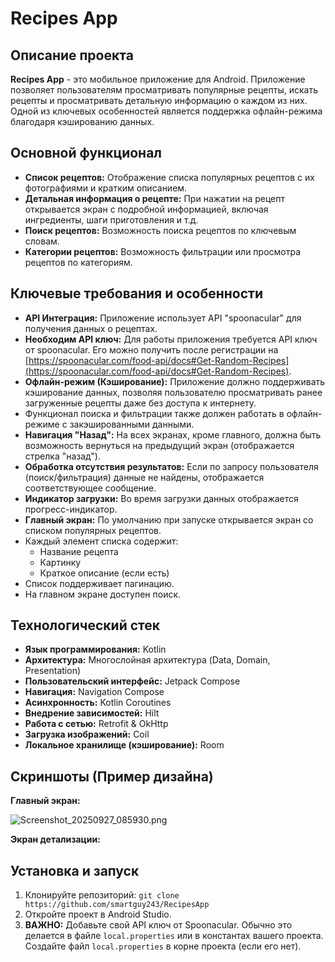 # Recipes App

## Описание проекта

**Recipes App** - это мобильное приложение для Android. Приложение позволяет пользователям просматривать популярные рецепты, искать рецепты и просматривать детальную информацию о каждом из них. Одной из ключевых особенностей является поддержка офлайн-режима благодаря кэшированию данных.

## Основной функционал

*   **Список рецептов:** Отображение списка популярных рецептов с их фотографиями и кратким описанием.
*   **Детальная информация о рецепте:** При нажатии на рецепт открывается экран с подробной информацией, включая ингредиенты, шаги приготовления и т.д.
*   **Поиск рецептов:** Возможность поиска рецептов по ключевым словам.
*   **Категории рецептов:** Возможность фильтрации или просмотра рецептов по категориям.

## Ключевые требования и особенности

*   **API Интеграция:** Приложение использует API "spoonacular" для получения данных о рецептах.
*   **Необходим API ключ:** Для работы приложения требуется API ключ от spoonacular. Его можно получить после регистрации на [https://spoonacular.com/food-api/docs#Get-Random-Recipes](https://spoonacular.com/food-api/docs#Get-Random-Recipes).
*   **Офлайн-режим (Кэширование):** Приложение должно поддерживать кэширование данных, позволяя пользователю просматривать ранее загруженные рецепты даже без доступа к интернету.
*   Функционал поиска и фильтрации также должен работать в офлайн-режиме с закэшированными данными.
*   **Навигация "Назад":** На всех экранах, кроме главного, должна быть возможность вернуться на предыдущий экран (отображается стрелка "назад").
*   **Обработка отсутствия результатов:** Если по запросу пользователя (поиск/фильтрация) данные не найдены, отображается соответствующее сообщение.
*   **Индикатор загрузки:** Во время загрузки данных отображается прогресс-индикатор.
*   **Главный экран:** По умолчанию при запуске открывается экран со списком популярных рецептов.
*   Каждый элемент списка содержит:
    *   Название рецепта
    *   Картинку
    *   Краткое описание (если есть)
*   Список поддерживает пагинацию.
*   На главном экране доступен поиск.

## Технологический стек

*   **Язык программирования:** Kotlin
*   **Архитектура:** Многослойная архитектура (Data, Domain, Presentation)
*   **Пользовательский интерфейс:** Jetpack Compose
*   **Навигация:** Navigation Compose
*   **Асинхронность:** Kotlin Coroutines
*   **Внедрение зависимостей:** Hilt
*   **Работа с сетью:** Retrofit & OkHttp
*   **Загрузка изображений:** Coil
*   **Локальное хранилище (кэширование):** Room

## Скриншоты (Пример дизайна)

**Главный экран:**

![Screenshot_20250927_085930.png](../../../../../../../../../Desktop/Screenshot_20250927_085930.png)

**Экран детализации:**

## Установка и запуск

1.  Клонируйте репозиторий: `git clone https://github.com/smartguy243/RecipesApp`
2.  Откройте проект в Android Studio.
3.  **ВАЖНО:** Добавьте свой API ключ от Spoonacular. Обычно это делается в файле `local.properties` или в константах вашего проекта. Создайте файл `local.properties` в корне проекта (если его нет).
    